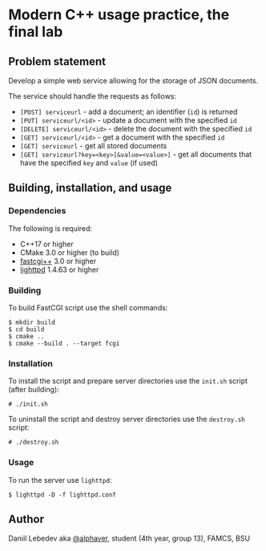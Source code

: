 # Modern C++ usage practice, the final lab

## Problem statement

Develop a simple web service allowing for the storage of JSON documents.

The service should handle the requests as follows:
- `[POST] serviceurl` - add a document; an identifier (`id`) is returned
- `[PUT] serviceurl/<id>` - update a document with the specified `id`
- `[DELETE] serviceurl/<id>` - delete the document with the specified `id`
- `[GET] serviceurl/<id>` - get a document with the specified `id`
- `[GET] serviceurl` - get all stored documents
- `[GET] serviceurl?key=<key>[&value=<value>]` - get all documents that have the specified `key` and `value` (if used)

## Building, installation, and usage

### Dependencies

The following is required:
- C++17 or higher
- CMake 3.0 or higher (to build)
- [fastcgi++](https://github.com/eddic/fastcgipp) 3.0 or higher
- [lighttpd](https://www.lighttpd.net/) 1.4.63 or higher

### Building

To build FastCGI script use the shell commands:
```
$ mkdir build
$ cd build
$ cmake ..
$ cmake --build . --target fcgi 
```

### Installation

To install the script and prepare server directories use the `init.sh` script (after building):
```
# ./init.sh
```

To uninstall the script and destroy server directories use the `destroy.sh` script:
```
# ./destroy.sh
```

### Usage

To run the server use `lighttpd`:
```
$ lighttpd -D -f lighttpd.conf
```

## Author

Daniil Lebedev aka [@alphaver](https://github.com/alphaver), student (4th year, group 13), FAMCS, BSU
